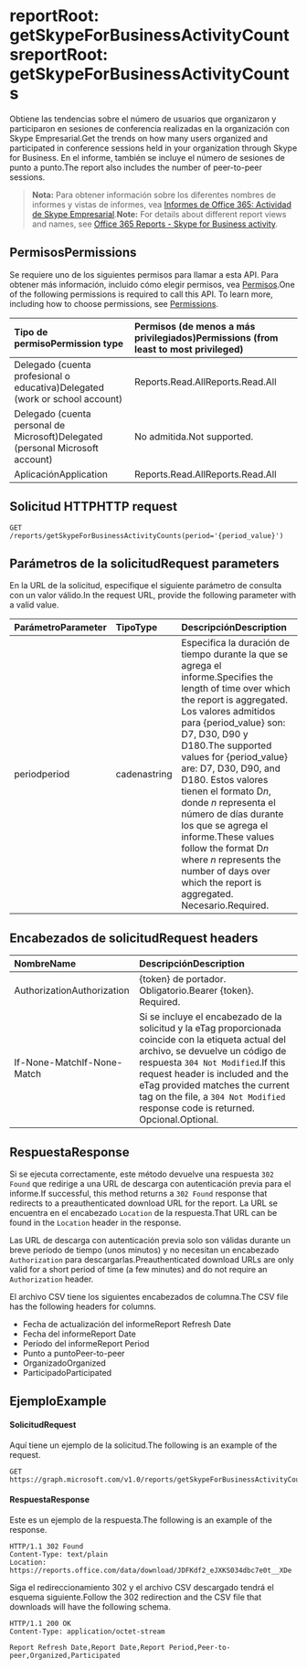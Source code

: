 # <a name="reportroot-getskypeforbusinessactivitycounts"></a><span data-ttu-id="83adb-101">reportRoot: getSkypeForBusinessActivityCounts</span><span class="sxs-lookup"><span data-stu-id="83adb-101">reportRoot: getSkypeForBusinessActivityCounts</span></span>

<span data-ttu-id="83adb-102">Obtiene las tendencias sobre el número de usuarios que organizaron y participaron en sesiones de conferencia realizadas en la organización con Skype Empresarial.</span><span class="sxs-lookup"><span data-stu-id="83adb-102">Get the trends on how many users organized and participated in conference sessions held in your organization through Skype for Business.</span></span> <span data-ttu-id="83adb-103">En el informe, también se incluye el número de sesiones de punto a punto.</span><span class="sxs-lookup"><span data-stu-id="83adb-103">The report also includes the number of peer-to-peer sessions.</span></span>

> <span data-ttu-id="83adb-104">**Nota:** Para obtener información sobre los diferentes nombres de informes y vistas de informes, vea [Informes de Office 365: Actividad de Skype Empresarial](https://support.office.com/client/Skype-for-Business-Online-activity-8cbe2eb2-1194-4fd7-b1ee-9f9287c82424).</span><span class="sxs-lookup"><span data-stu-id="83adb-104">**Note:** For details about different report views and names, see [Office 365 Reports - Skype for Business activity](https://support.office.com/client/Skype-for-Business-Online-activity-8cbe2eb2-1194-4fd7-b1ee-9f9287c82424).</span></span>

## <a name="permissions"></a><span data-ttu-id="83adb-105">Permisos</span><span class="sxs-lookup"><span data-stu-id="83adb-105">Permissions</span></span>

<span data-ttu-id="83adb-p102">Se requiere uno de los siguientes permisos para llamar a esta API. Para obtener más información, incluido cómo elegir permisos, vea [Permisos](../../../concepts/permissions_reference.md).</span><span class="sxs-lookup"><span data-stu-id="83adb-p102">One of the following permissions is required to call this API. To learn more, including how to choose permissions, see [Permissions](../../../concepts/permissions_reference.md).</span></span>

| <span data-ttu-id="83adb-108">Tipo de permiso</span><span class="sxs-lookup"><span data-stu-id="83adb-108">Permission type</span></span>                        | <span data-ttu-id="83adb-109">Permisos (de menos a más privilegiados)</span><span class="sxs-lookup"><span data-stu-id="83adb-109">Permissions (from least to most privileged)</span></span> |
| :------------------------------------- | :--------------------------------------- |
| <span data-ttu-id="83adb-110">Delegado (cuenta profesional o educativa)</span><span class="sxs-lookup"><span data-stu-id="83adb-110">Delegated (work or school account)</span></span>     | <span data-ttu-id="83adb-111">Reports.Read.All</span><span class="sxs-lookup"><span data-stu-id="83adb-111">Reports.Read.All</span></span>                         |
| <span data-ttu-id="83adb-112">Delegado (cuenta personal de Microsoft)</span><span class="sxs-lookup"><span data-stu-id="83adb-112">Delegated (personal Microsoft account)</span></span> | <span data-ttu-id="83adb-113">No admitida.</span><span class="sxs-lookup"><span data-stu-id="83adb-113">Not supported.</span></span>                           |
| <span data-ttu-id="83adb-114">Aplicación</span><span class="sxs-lookup"><span data-stu-id="83adb-114">Application</span></span>                            | <span data-ttu-id="83adb-115">Reports.Read.All</span><span class="sxs-lookup"><span data-stu-id="83adb-115">Reports.Read.All</span></span>                         |

## <a name="http-request"></a><span data-ttu-id="83adb-116">Solicitud HTTP</span><span class="sxs-lookup"><span data-stu-id="83adb-116">HTTP request</span></span>

<!-- { "blockType": "ignored" } --> 

```http
GET /reports/getSkypeForBusinessActivityCounts(period='{period_value}')
```

## <a name="request-parameters"></a><span data-ttu-id="83adb-117">Parámetros de la solicitud</span><span class="sxs-lookup"><span data-stu-id="83adb-117">Request parameters</span></span>

<span data-ttu-id="83adb-118">En la URL de la solicitud, especifique el siguiente parámetro de consulta con un valor válido.</span><span class="sxs-lookup"><span data-stu-id="83adb-118">In the request URL, provide the following parameter with a valid value.</span></span>

| <span data-ttu-id="83adb-119">Parámetro</span><span class="sxs-lookup"><span data-stu-id="83adb-119">Parameter</span></span> | <span data-ttu-id="83adb-120">Tipo</span><span class="sxs-lookup"><span data-stu-id="83adb-120">Type</span></span>   | <span data-ttu-id="83adb-121">Descripción</span><span class="sxs-lookup"><span data-stu-id="83adb-121">Description</span></span>                              |
| :-------- | :----- | :--------------------------------------- |
| <span data-ttu-id="83adb-122">period</span><span class="sxs-lookup"><span data-stu-id="83adb-122">period</span></span>    | <span data-ttu-id="83adb-123">cadena</span><span class="sxs-lookup"><span data-stu-id="83adb-123">string</span></span> | <span data-ttu-id="83adb-124">Especifica la duración de tiempo durante la que se agrega el informe.</span><span class="sxs-lookup"><span data-stu-id="83adb-124">Specifies the length of time over which the report is aggregated.</span></span> <span data-ttu-id="83adb-125">Los valores admitidos para {period_value} son: D7, D30, D90 y D180.</span><span class="sxs-lookup"><span data-stu-id="83adb-125">The supported values for {period_value} are: D7, D30, D90, and D180.</span></span> <span data-ttu-id="83adb-126">Estos valores tienen el formato D*n*, donde *n* representa el número de días durante los que se agrega el informe.</span><span class="sxs-lookup"><span data-stu-id="83adb-126">These values follow the format D*n* where *n* represents the number of days over which the report is aggregated.</span></span> <span data-ttu-id="83adb-127">Necesario.</span><span class="sxs-lookup"><span data-stu-id="83adb-127">Required.</span></span> |

## <a name="request-headers"></a><span data-ttu-id="83adb-128">Encabezados de solicitud</span><span class="sxs-lookup"><span data-stu-id="83adb-128">Request headers</span></span>

| <span data-ttu-id="83adb-129">Nombre</span><span class="sxs-lookup"><span data-stu-id="83adb-129">Name</span></span>          | <span data-ttu-id="83adb-130">Descripción</span><span class="sxs-lookup"><span data-stu-id="83adb-130">Description</span></span>                              |
| :------------ | :--------------------------------------- |
| <span data-ttu-id="83adb-131">Authorization</span><span class="sxs-lookup"><span data-stu-id="83adb-131">Authorization</span></span> | <span data-ttu-id="83adb-p104">{token} de portador. Obligatorio.</span><span class="sxs-lookup"><span data-stu-id="83adb-p104">Bearer {token}. Required.</span></span>                |
| <span data-ttu-id="83adb-134">If-None-Match</span><span class="sxs-lookup"><span data-stu-id="83adb-134">If-None-Match</span></span> | <span data-ttu-id="83adb-135">Si se incluye el encabezado de la solicitud y la eTag proporcionada coincide con la etiqueta actual del archivo, se devuelve un código de respuesta `304 Not Modified`.</span><span class="sxs-lookup"><span data-stu-id="83adb-135">If this request header is included and the eTag provided matches the current tag on the file, a `304 Not Modified` response code is returned.</span></span> <span data-ttu-id="83adb-136">Opcional.</span><span class="sxs-lookup"><span data-stu-id="83adb-136">Optional.</span></span> |

## <a name="response"></a><span data-ttu-id="83adb-137">Respuesta</span><span class="sxs-lookup"><span data-stu-id="83adb-137">Response</span></span>

<span data-ttu-id="83adb-138">Si se ejecuta correctamente, este método devuelve una respuesta `302 Found` que redirige a una URL de descarga con autenticación previa para el informe.</span><span class="sxs-lookup"><span data-stu-id="83adb-138">If successful, this method returns a `302 Found` response that redirects to a preauthenticated download URL for the report.</span></span> <span data-ttu-id="83adb-139">La URL se encuentra en el encabezado `Location` de la respuesta.</span><span class="sxs-lookup"><span data-stu-id="83adb-139">That URL can be found in the `Location` header in the response.</span></span>

<span data-ttu-id="83adb-140">Las URL de descarga con autenticación previa solo son válidas durante un breve período de tiempo (unos minutos) y no necesitan un encabezado `Authorization` para descargarlas.</span><span class="sxs-lookup"><span data-stu-id="83adb-140">Preauthenticated download URLs are only valid for a short period of time (a few minutes) and do not require an `Authorization` header.</span></span>

<span data-ttu-id="83adb-141">El archivo CSV tiene los siguientes encabezados de columna.</span><span class="sxs-lookup"><span data-stu-id="83adb-141">The CSV file has the following headers for columns.</span></span>

- <span data-ttu-id="83adb-142">Fecha de actualización del informe</span><span class="sxs-lookup"><span data-stu-id="83adb-142">Report Refresh Date</span></span>
- <span data-ttu-id="83adb-143">Fecha del informe</span><span class="sxs-lookup"><span data-stu-id="83adb-143">Report Date</span></span>
- <span data-ttu-id="83adb-144">Período del informe</span><span class="sxs-lookup"><span data-stu-id="83adb-144">Report Period</span></span>
- <span data-ttu-id="83adb-145">Punto a punto</span><span class="sxs-lookup"><span data-stu-id="83adb-145">Peer-to-peer</span></span>
- <span data-ttu-id="83adb-146">Organizado</span><span class="sxs-lookup"><span data-stu-id="83adb-146">Organized</span></span>
- <span data-ttu-id="83adb-147">Participado</span><span class="sxs-lookup"><span data-stu-id="83adb-147">Participated</span></span>

## <a name="example"></a><span data-ttu-id="83adb-148">Ejemplo</span><span class="sxs-lookup"><span data-stu-id="83adb-148">Example</span></span>

#### <a name="request"></a><span data-ttu-id="83adb-149">Solicitud</span><span class="sxs-lookup"><span data-stu-id="83adb-149">Request</span></span>

<span data-ttu-id="83adb-150">Aquí tiene un ejemplo de la solicitud.</span><span class="sxs-lookup"><span data-stu-id="83adb-150">The following is an example of the request.</span></span>

<!--{
  "blockType": "request",
  "isComposable": true,
  "name": "reportroot_getskypeforbusinessactivitycounts"
}-->

```http
GET https://graph.microsoft.com/v1.0/reports/getSkypeForBusinessActivityCounts(period='D7')
```

#### <a name="response"></a><span data-ttu-id="83adb-151">Respuesta</span><span class="sxs-lookup"><span data-stu-id="83adb-151">Response</span></span>

<span data-ttu-id="83adb-152">Este es un ejemplo de la respuesta.</span><span class="sxs-lookup"><span data-stu-id="83adb-152">The following is an example of the response.</span></span>

<!-- {
  "blockType": "response",
  "truncated": true,
  "@odata.type": "microsoft.graph.report"
} -->

```http
HTTP/1.1 302 Found
Content-Type: text/plain
Location: https://reports.office.com/data/download/JDFKdf2_eJXKS034dbc7e0t__XDe
```

<span data-ttu-id="83adb-153">Siga el redireccionamiento 302 y el archivo CSV descargado tendrá el esquema siguiente.</span><span class="sxs-lookup"><span data-stu-id="83adb-153">Follow the 302 redirection and the CSV file that downloads will have the following schema.</span></span>

<!-- { "blockType": "ignored" } --> 

```http
HTTP/1.1 200 OK
Content-Type: application/octet-stream

Report Refresh Date,Report Date,Report Period,Peer-to-peer,Organized,Participated
```
